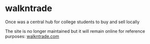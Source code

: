 # walkntrade
Once was a central hub for college students to buy and sell locally

The site is no longer maintained but it will remain online for reference purposes:
<a href="http://walkntrade.com">walkntrade.com</a>
